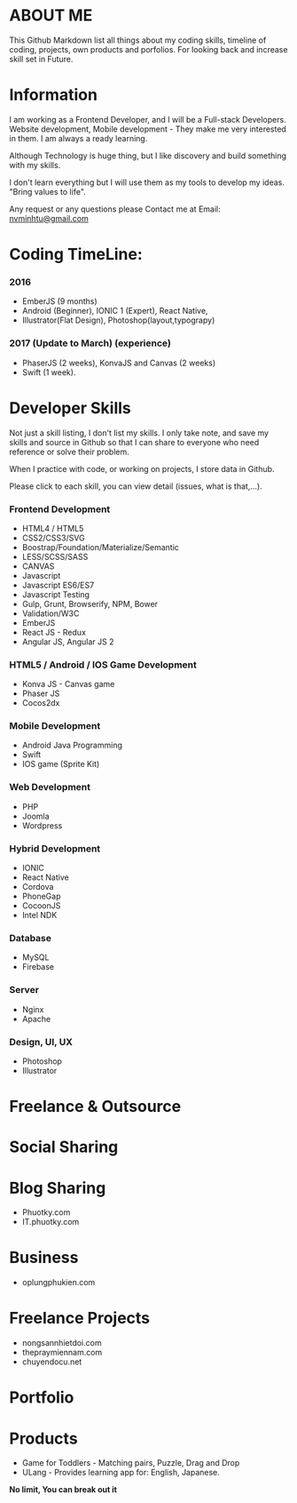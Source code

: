 # ABOUT ME

This Github Markdown list all things about my coding skills, timeline of coding, projects, own products and porfolios.
For looking back and increase skill set in Future.

# Information

I am working as a Frontend Developer, and I will be a Full-stack Developers.
Website development, Mobile development - They make me very interested in them. I am always a ready learning.

Although Technology is huge thing, but I like discovery and build something with my skills.

I don't learn everything but I will use them as my tools to develop my ideas.
"Bring values to life".

Any request or any questions please Contact me at
Email: nvminhtu@gmail.com

# Coding TimeLine:
### 2016
* EmberJS (9 months)
* Android (Beginner), IONIC 1 (Expert), React Native,
* Illustrator(Flat Design), Photoshop(layout,typograpy)

### 2017 (Update to March) (experience)
* PhaserJS (2 weeks), KonvaJS and Canvas (2 weeks)
* Swift (1 week).


# Developer Skills
Not just a skill listing, I don't list my skills.
I only take note, and save my skills and source in Github so that I can share to everyone who need reference or solve their problem.

When I practice with code, or working on projects, I store data in Github.

Please click to each skill, you can view detail (issues, what is that,...).

### Frontend Development
* HTML4 / HTML5
* CSS2/CSS3/SVG
* Boostrap/Foundation/Materialize/Semantic
* LESS/SCSS/SASS
* CANVAS
* Javascript
* Javascript ES6/ES7
* Javascript Testing
* Gulp, Grunt, Browserify, NPM, Bower
* Validation/W3C
* EmberJS
* React JS - Redux
* Angular JS, Angular JS 2

### HTML5 / Android / IOS Game Development
* Konva JS - Canvas game
* Phaser JS
* Cocos2dx

### Mobile Development
* Android Java Programming
* Swift
* IOS game (Sprite Kit)

### Web Development
* PHP
* Joomla
* Wordpress

### Hybrid Development
* IONIC
* React Native
* Cordova
* PhoneGap
* CocoonJS
* Intel NDK

### Database
* MySQL
* Firebase

### Server
* Nginx
* Apache

### Design, UI, UX
* Photoshop
* Illustrator

# Freelance & Outsource


# Social Sharing

# Blog Sharing
* Phuotky.com
* IT.phuotky.com

# Business
* oplungphukien.com

# Freelance Projects
* nongsannhietdoi.com
* thepraymiennam.com
* chuyendocu.net

# Portfolio

# Products
* Game for Toddlers - Matching pairs, Puzzle, Drag and Drop
* ULang - Provides learning app for: English, Japanese.

**No limit, You can break out it**

[//]: # (These are reference links used in the body of this note and get stripped out when the markdown processor does its job. There is no need to format nicely because it shouldn't be seen. Thanks SO - http://stackoverflow.com/questions/4823468/store-comments-in-markdown-syntax)

